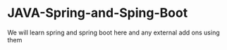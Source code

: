 # JAVA-Spring-and-Sping-Boot
We will learn spring and spring boot here and any external add ons using them 
